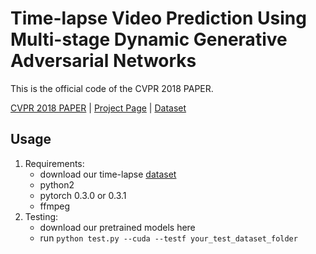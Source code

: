 # Time-lapse Video Prediction Using Multi-stage Dynamic Generative Adversarial Networks

This is the official code of the CVPR 2018 PAPER.

[CVPR 2018 PAPER](https://arxiv.org/pdf/1709.07592.pdf) | [Project Page](https://sites.google.com/site/whluoimperial/mdgan) | [Dataset](https://drive.google.com/file/d/1t3g6lBxKgRfXz66BAxNBy225Sr6r09pM/view)

## Usage

1. Requirements:
	* download our time-lapse [dataset](https://drive.google.com/file/d/1t3g6lBxKgRfXz66BAxNBy225Sr6r09pM/view)
	* python2
	* pytorch 0.3.0 or 0.3.1
	* ffmpeg 
2. Testing:
	* download our pretrained models here
	* run `python test.py --cuda --testf your_test_dataset_folder`


